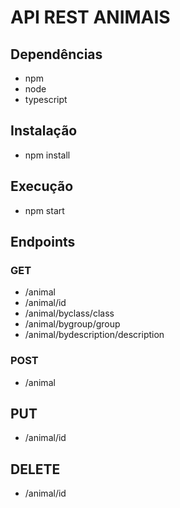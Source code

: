# API REST ANIMAIS

## Dependências

- npm
- node
- typescript

## Instalação

- npm install

## Execução

- npm start

## Endpoints

### GET
- /animal
- /animal/id
- /animal/byclass/class
- /animal/bygroup/group
- /animal/bydescription/description

### POST
- /animal

## PUT
- /animal/id

## DELETE 
- /animal/id

